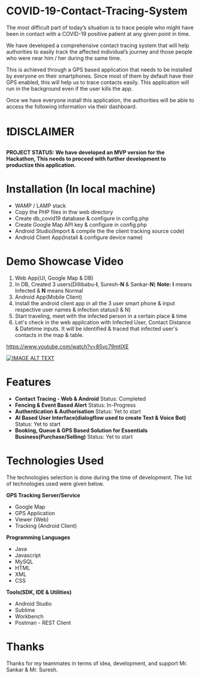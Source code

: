 # COVID-19-Contact-Tracing-System
The most difficult part of today’s  situation is to trace people who  might have been in contact with a COVID-19 positive patient at any  given point in time.

We have developed a  comprehensive contact tracing  system that will help authorities to easily track the affected  individual’s journey and those  people who were near him / her  during the same time.

This is achieved through a GPS based  application that needs to be installed by  everyone on their smartphones. Since most  of them by default have their GPS enabled,  this will help us to trace contacts easily. This  application will run in the background even  if the user kills the app.

Once we have everyone install this  application, the authorities will be able to  access the following information via their  dashboard.

# ❗️**DISCLAIMER**
**PROJECT STATUS: We have developed an MVP version for the Hackathon, This needs to proceed with further development to productize this application.**

# Installation (In local machine)
- WAMP / LAMP stack
- Copy the PHP files in thw web directory
- Create db_covid19 database & configure in config.php
- Create Google Map API key & configure in config.php
- Android Studio(Import & compile the the client tracking source code)
- Android Client App(Install & configure device name)

# Demo Showcase Video
1) Web App(UI, Google Map & DB)
2) In DB, Created 3 users(Dillibabu-**I**, Suresh-**N** & Sankar-**N**)  **Note:** **I** means Infected & **N** means Normal
3) Android App(Mobile Client)
4) Install the android client app in all the 3 user smart phone & input respective user names & infection status(I & N)
5) Start traveling, meet with the infected person in a certain place & time
6) Let's check in the web application with Infected User, Contact Distance & Datetime inputs. It will be identified & traced that infected user's contacts in the map & table.


https://www.youtube.com/watch?v=85vc79mtIXE

[![IMAGE ALT TEXT](http://img.youtube.com/vi/ouVc6szvl00/0ssa.jpg)](http://www.youtube.com/watch?v=85vc79mtIXE "COVID-19 Contact Tracing System")

# Features
* **Contact Tracing - Web & Android** Status: Completed
* **Fencing & Event Based Alert** Status: In-Progress
* **Authentication & Authorisation** Status: Yet to start
* **AI Based User Interface(dialogflow used to create Text & Voice Bot)** Status: Yet to start
* **Booking, Queue & GPS Based Solution for Essentials Business(Purchase/Selling)** Status: Yet to start

# Technologies Used

The technologies selection is done during the time of development. The list of technologies used were given below.

**GPS Tracking Server/Service**
- Google Map
- GPS Application
- Viewer (Web)
- Tracking (Android Client)

**Programming Languages**
- Java
- Javascript
- MySQL
- HTML
- XML
- CSS

**Tools(SDK, IDE & Utilities)**
- Android Studio
- Sublime
- Workbench
- Postman - REST Client

# Thanks
Thanks for my teammates in terms of idea, development, and support Mr. Sankar & Mr. Suresh.
